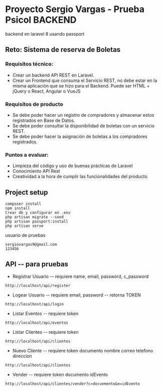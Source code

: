 # Proyecto Sergio Vargas - Prueba Psicol BACKEND

backend en laravel 8 usando passport

## Reto: Sistema de reserva de Boletas

### Requisitos técnico:
- Crear un backend API REST en Laravel.
- Crear un Frontend que consuma el Servicio REST, no debe estar en la misma aplicación que se hizo para el Backend. Puede ser HTML + jQuery o React, Angular o VueJS

### Requisitos de producto
- Se debe poder hacer un registro de compradores y almacenar estos registrados en Base de Datos.
- Se debe poder consultar la disponibilidad de boletas con un servicio REST.
- Se debe poder hacer la asignación de boletas a los compradores registrados.

### Puntos a evaluar:
- Limpieza del código y uso de buenas prácticas de Laravel
- Conocimiento API Rest
- Creatividad a la hora de cumplir las funcionalidades del producto

## Project setup
```
composer install
npm install
Crear db y configurar en .env
php artisan migrate --seed
php artisan passport:install
php artisan serve
```

usuario de pruebas
```
sergiovargas9@gmail.com
123456
```

## API -- para pruebas
- Registrar Usuario -- requiere name, email, password, c_password
```
http://localhost/api/register
```
- Logear Usuario -- requiere email, password -- retorna TOKEN
```
http://localhost/api/login
```
- Listar Eventos -- requiere token
```
http://localhost/api/eventos
```
- Listar Clientes -- requiere token
```
http://localhost/api/clientes
```
- Nuevo Cliente -- requiere token documento nombre correo telefono direccion
```
http://localhost/api/clientes
```
- Vender -- requiere token documento idEvento
```
http://localhost/api/clientes/vender?c=docuemento&e=idEvento
```
